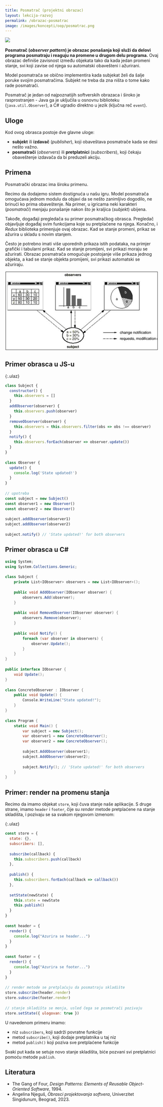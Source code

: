 ```yaml
---
title: Posmatrač (projektni obrazac)
layout: lekcija-razvoj
permalink: /obrazac-posmatrac
image: /images/koncepti/oop/posmatrac.png
---
```


![]({{page.image}})

**Posmatrač (*observer pattern*) je obrazac ponašanja koji služi da delovi programa posmatraju i reaguju na promene u drugom delu programa.** Ovaj obrazac definiše zavisnost između objekata tako da kada jedan promeni stanje, svi koji zavise od njega su automatski obavešteni i ažurirani.

Model posmatrača se obično implementira kada subjekat želi da šalje poruke svojim posmatračima. Subjekt ne treba da zna ništa o tome kako rade posmatrači.

Posmatrač je jedan od najpoznatijih softverskih obrazaca i široko je rasprostranjen - Java ga je uključila u osnovnu biblioteku (`java.util.Observer`), a C# ugradio direktno u jezik (ključna reč `event`).

## Uloge

Kod ovog obrasca postoje dve glavne uloge:

- **subjekt** ili **izdavač** (*publisher*), koji obaveštava posmatrače kada se desi nešto važno.
- **posmatrači** (*observers*) ili **pretplatnici** (*subscribers*), koji čekaju obaveštenje izdavača da bi preduzeli akciju.

## Primena

Posmatrački obrazac ima široku primenu. 

Recimo da dodajemo sistem dostignuća u našu igru. Model posmatrača omogućava jednom modulu da objavi da se nešto zanimljivo dogodilo, ne brinući ko prima obaveštenje. Na primer, u igricama neki karakteri (*posmatrači*) menjaju ponašanje nakon što je kraljica (*subjekt*) ubijena. 

Takođe, događaji pregledača su primer posmatračkog obrasca. Pregledač objavljuje događaj svim funkcijama koje su pretplaćene na njega. Konačno, i *Redux* biblioteka primenjuje ovaj obrazac. Kad se stanje promeni, prikaz se ažurira u skladu s novim stanjem.

Često je potrebno imati više uporednih prikaza istih podataka, na primjer grafički i tabularni prikaz. Kad se stanje promijeni, svi prikazi moraju se ažurirati. Obrazac posmatrača omogućuje postojanje više prikaza jednog objekta, a kad se stanje objekta promijeni, svi prikazi automatski se ažuriraju.

![](/images/koncepti/oop/observer.jpg)

## Primer obrasca u JS-u

{:.ulaz}
```js
class Subject {
  constructor() {
    this.observers = []
  }
  addObserver(observer) {
    this.observers.push(observer)
  }
  removeObserver(observer) {
    this.observers = this.observers.filter(obs => obs !== observer)
  }
  notify() {
    this.observers.forEach(observer => observer.update())
  }
}

class Observer {
  update() {
    console.log('State updated!')
  }
}

// upotreba
const subject = new Subject()
const observer1 = new Observer()
const observer2 = new Observer()

subject.addObserver(observer1)
subject.addObserver(observer2)

subject.notify() // 'State updated!' for both observers
```

## Primer obrasca u C#

```cs
using System;
using System.Collections.Generic;

class Subject {
    private List<IObserver> observers = new List<IObserver>();

    public void AddObserver(IObserver observer) {
        observers.Add(observer);
    }

    public void RemoveObserver(IObserver observer) {
        observers.Remove(observer);
    }

    public void Notify() {
        foreach (var observer in observers) {
            observer.Update();
        }
    }
}

public interface IObserver {
    void Update();
}

class ConcreteObserver : IObserver {
    public void Update() {
        Console.WriteLine("State updated!");
    }
}

class Program {
    static void Main() {
        var subject = new Subject();
        var observer1 = new ConcreteObserver();
        var observer2 = new ConcreteObserver();

        subject.AddObserver(observer1);
        subject.AddObserver(observer2);

        subject.Notify(); // 'State updated!' for both observers
    }
}
```

## Primer: render na promenu stanja

Recimo da imamo objekat `store`, koji čuva stanje naše aplikacije. S druge strane, imamo `header` i `footer`, čije su *render* metode pretplaćene na stanje skladišta, i pozivaju se sa svakom njegovom izmenom:

{:.ulaz}
```js
const store = {
  state: {},
  subscribers: [],

  subscribe(callback) {
    this.subscribers.push(callback)
  },

  publish() {
    this.subscribers.forEach(callback => callback())
  },

  setState(newState) {
    this.state = newState
    this.publish()
  }
}

const header = {
  render() {
    console.log("Azurira se header...")
  }
}

const footer = {
  render() {
    console.log("Azurira se footer...")
  }
}

// render metode se pretplaćuju da posmatraju skladište
store.subscribe(header.render)
store.subscribe(footer.render)

// stanje skladišta se menja, usled čega se posmatrači pozivaju
store.setState({ ulogovan: true })
```

U navedenom primeru imamo:

- niz `subscribers`, koji sadrži povratne funkcije
- metod `subscribe()`, koji dodaje pretplatnika u taj niz
- metod `publish()` koji poziva sve pretplaćene funkcije

Svaki put kada se setuje novo stanje skladišta, biće pozvani svi pretplatnici pomoću metode `publish`.

## Literatura

- The Gang of Four, *Design Patterns: Elements of Reusable Object-Oriented Software*, 1994.
- Angelina Njeguš, *Obrasci projektovanja softvera*, Univerzitet Singidunum, Beograd, 2023.